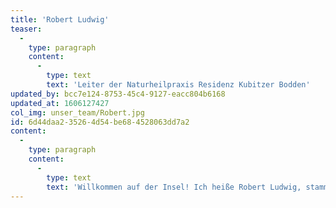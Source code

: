```yaml
---
title: 'Robert Ludwig'
teaser:
  -
    type: paragraph
    content:
      -
        type: text
        text: 'Leiter der Naturheilpraxis Residenz Kubitzer Bodden'
updated_by: bcc7e124-8753-45c4-9127-eacc804b6168
updated_at: 1606127427
col_img: unser_team/Robert.jpg
id: 6d44daa2-3526-4d54-be68-4528063dd7a2
content:
  -
    type: paragraph
    content:
      -
        type: text
        text: 'Willkommen auf der Insel! Ich heiße Robert Ludwig, stamme aus Erfurt, bin aber schon in Kindertagen nach Rügen gekommen. Als Heilpraktiker, Fitness-Trainer und Fastenbegleiter bin ich für die individuelle Betreuung, Behandlung und das Coaching der Gäste verantwortlich. Meine Berufung ist die Heilkunde. Menschen, die auf die Residenz kommen, sollen sich in allen Belangen ihrer Gesundheit optimal beraten und betreut fühlen. Das braucht Zeit und Fingerspitzengefühl. Dafür bin ich da.'
---
```

